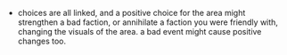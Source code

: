 * choices are all linked, and a positive choice for the area might strengthen a bad faction, or annihilate a faction you were friendly with, changing the visuals of the area. a bad event might cause positive changes too.